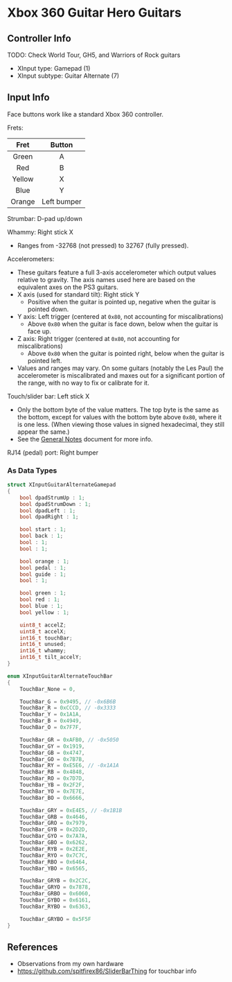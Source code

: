 # Xbox 360 Guitar Hero Guitars

## Controller Info

TODO: Check World Tour, GH5, and Warriors of Rock guitars

- XInput type: Gamepad (1)
- XInput subtype: Guitar Alternate (7)

## Input Info

Face buttons work like a standard Xbox 360 controller.

Frets:

| Fret   | Button      |
| :--:   | :----:      |
| Green  | A           |
| Red    | B           |
| Yellow | X           |
| Blue   | Y           |
| Orange | Left bumper |

Strumbar: D-pad up/down

Whammy: Right stick X

- Ranges from -32768 (not pressed) to 32767 (fully pressed).

Accelerometers:

- These guitars feature a full 3-axis accelerometer which output values relative to gravity. The axis names used here are based on the equivalent axes on the PS3 guitars.
- X axis (used for standard tilt): Right stick Y
  - Positive when the guitar is pointed up, negative when the guitar is pointed down.
- Y axis: Left trigger (centered at `0x80`, not accounting for miscalibrations)
  - Above `0x80` when the guitar is face down, below when the guitar is face up.
- Z axis: Right trigger (centered at `0x80`, not accounting for miscalibrations)
  - Above `0x80` when the guitar is pointed right, below when the guitar is pointed left.
- Values and ranges may vary. On some guitars (notably the Les Paul) the accelerometer is miscalibrated and maxes out for a significant portion of the range, with no way to fix or calibrate for it.

Touch/slider bar: Left stick X

- Only the bottom byte of the value matters. The top byte is the same as the bottom, except for values with the bottom byte above `0x80`, where it is one less. (When viewing those values in signed hexadecimal, they still appear the same.)
- See the [General Notes](General%20Notes.md) document for more info.

RJ14 (pedal) port: Right bumper

### As Data Types

```cpp
struct XInputGuitarAlternateGamepad
{
    bool dpadStrumUp : 1;
    bool dpadStrumDown : 1;
    bool dpadLeft : 1;
    bool dpadRight : 1;

    bool start : 1;
    bool back : 1;
    bool : 1;
    bool : 1;

    bool orange : 1;
    bool pedal : 1;
    bool guide : 1;
    bool : 1;

    bool green : 1;
    bool red : 1;
    bool blue : 1;
    bool yellow : 1;

    uint8_t accelZ;
    uint8_t accelX;
    int16_t touchBar;
    int16_t unused;
    int16_t whammy;
    int16_t tilt_accelY;
}

enum XInputGuitarAlternateTouchBar
{
    TouchBar_None = 0,

    TouchBar_G = 0x9495, // -0x6B6B
    TouchBar_R = 0xCCCD, // -0x3333
    TouchBar_Y = 0x1A1A,
    TouchBar_B = 0x4949,
    TouchBar_O = 0x7F7F,

    TouchBar_GR = 0xAFB0, // -0x5050
    TouchBar_GY = 0x1919,
    TouchBar_GB = 0x4747,
    TouchBar_GO = 0x7B7B,
    TouchBar_RY = 0xE5E6, // -0x1A1A
    TouchBar_RB = 0x4848,
    TouchBar_RO = 0x7D7D,
    TouchBar_YB = 0x2F2F,
    TouchBar_YO = 0x7E7E,
    TouchBar_BO = 0x6666,

    TouchBar_GRY = 0xE4E5, // -0x1B1B
    TouchBar_GRB = 0x4646,
    TouchBar_GRO = 0x7979,
    TouchBar_GYB = 0x2D2D,
    TouchBar_GYO = 0x7A7A,
    TouchBar_GBO = 0x6262,
    TouchBar_RYB = 0x2E2E,
    TouchBar_RYO = 0x7C7C,
    TouchBar_RBO = 0x6464,
    TouchBar_YBO = 0x6565,

    TouchBar_GRYB = 0x2C2C,
    TouchBar_GRYO = 0x7878,
    TouchBar_GRBO = 0x6060,
    TouchBar_GYBO = 0x6161,
    TouchBar_RYBO = 0x6363,

    TouchBar_GRYBO = 0x5F5F
}
```

## References

- Observations from my own hardware
- https://github.com/spitfirex86/SliderBarThing for touchbar info
